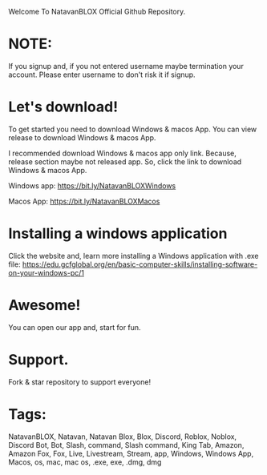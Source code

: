 Welcome To NatavanBLOX Official Github Repository. 


# NOTE: 

If you signup and, if you not entered username maybe termination your account. Please enter username to don't risk it if signup.


# Let's download! 

To get started you need to download Windows & macos App. You can view release to download Windows & macos App. 

I recommended download Windows & macos app only link. Because, release section maybe not released app. So, click the link to download Windows & macos App. 

Windows app: 
https://bit.ly/NatavanBLOXWindows

Macos App:
https://bit.ly/NatavanBLOXMacos


# Installing a windows application 

Click the website and, learn more installing a Windows application with .exe file: https://edu.gcfglobal.org/en/basic-computer-skills/installing-software-on-your-windows-pc/1 




# Awesome! 

You can open our app and, start for fun. 



# Support.

Fork & star repository to support everyone!



# Tags: 

NatavanBLOX, Natavan, Natavan Blox, Blox, Discord, Roblox, Noblox, Discord Bot, Bot, Slash, command, Slash command, King Tab, Amazon, Amazon Fox, Fox, Live, Livestream, Stream, app, Windows, Windows App, Macos, os, mac, mac os, .exe, exe, .dmg, dmg
